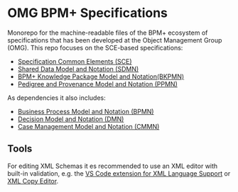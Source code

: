 # OMG BPM+ Specifications
Monorepo for the machine-readable files of the BPM+ ecosystem of specifications
that has been developed at the Object Management Group (OMG).
This repo focuses on the SCE-based specifications:

* [Specification Common Elements (SCE)](https://www.omg.org/spec/SCE)
* [Shared Data Model and Notation (SDMN)](https://www.omg.org/spec/SDMN)
* [BPM+ Knowledge Package Model and Notation(BKPMN)](https://www.omg.org/spec/BKPMN)
* [Pedigree and Provenance Model and Notation (PPMN)](https://www.omg.org/techprocess/meetings/schedule/PPMN_RFP.html)

As dependencies it also includes:

* [Business Process Model and Notation (BPMN)](https://www.omg.org/spec/BPMN)
* [Decision Model and Notation (DMN)](https://www.omg.org/spec/DMN)
* [Case Management Model and Notation (CMMN)](https://www.omg.org/spec/CMMN)

## Tools
For editing XML Schemas it es recommended to use an XML editor with built-in validation,
e.g. the [VS Code extension for XML Language Support](https://github.com/redhat-developer/vscode-xml)
or [XML Copy Editor](https://xml-copy-editor.sourceforge.io/).